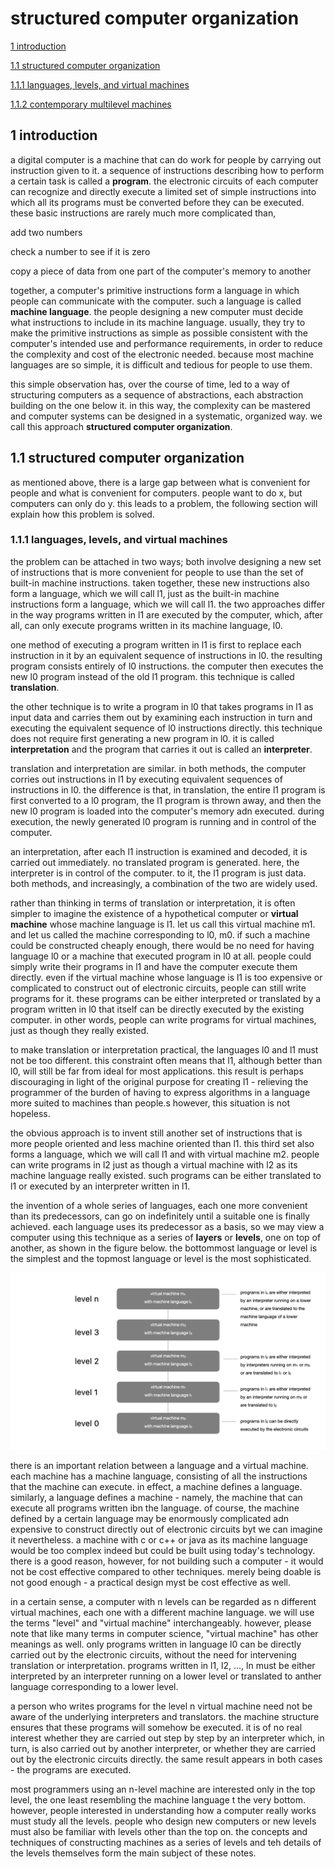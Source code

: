 #  structured computer organization

[1  introduction](##1-introduction)

[1.1  structured computer organization](##1-1-structured-computer-organization)

[1.1.1  languages, levels, and virtual machines](##1-1-1-languages-levels-and-virtual-machines)

[1.1.2  contemporary multilevel machines](##1-1-2-contemporary-multilevel-machines)

##  1 introduction

a digital computer is a machine that can do work for people by carrying out instruction given to it.  a sequence of instructions describing how to perform a certain task is called a **program**.  the electronic circuits of each computer can recognize and directly execute a limited set of simple instructions into which all its programs must be converted before they can be executed.  these basic instructions are rarely much more complicated than,

add two numbers

check a number to see if it is zero

copy a piece of data from one part of the computer's memory to another

together, a computer's primitive instructions form a language in which people can communicate with the computer.  such a language is called **machine language**.  the people designing a new computer must decide what instructions to include in its machine language.  usually, they try to make the primitive instructions as simple as possible consistent with the computer's intended use and performance requirements, in order to reduce the complexity and cost of the electronic needed.  because most machine languages are so simple, it is difficult and tedious for people to use them.

this simple observation has, over the course of time, led to a way of structuring computers as a sequence of abstractions, each abstraction building on the one below it.  in this way, the complexity can be mastered and computer systems can be designed in a systematic, organized way.  we call this approach **structured computer organization**.  

##  1.1 structured computer organization

as mentioned above, there is a large gap between what is convenient for people and what is convenient for computers.  people want to do x, but computers can only do y.  this leads to a problem, the following section will explain how this problem is solved.

###  1.1.1 languages, levels, and virtual machines

the problem can be attached in two ways; both involve designing a new set of instructions that is more convenient for people to use than the set of built-in machine instructions.  taken together, these new instructions also form a language, which we will call l1, just as the built-in machine instructions form a language, which we will call l1.  the two approaches differ in the way programs written in l1 are executed by the computer, which, after all, can only execute programs written in its machine language, l0.

one method of executing a program written in l1 is first to replace each instruction in it by an equivalent sequence of instructions in l0.  the resulting program consists entirely of l0 instructions.  the computer then executes the new l0 program instead of the old l1 program.  this technique is called **translation**.

the other technique is to write a program in l0 that takes programs in l1 as input data and carries them out by examining each instruction in turn and executing the equivalent sequence of l0 instructions directly.  this technique does not require first generating a new program in l0.  it is called **interpretation** and the program that carries it out is called an **interpreter**.

translation and interpretation are similar.  in both methods, the computer corries out instructions in l1 by executing equivalent sequences of instructions in l0.  the difference is that, in translation, the entire l1 program is first converted to a l0 program, the l1 program is thrown away, and then the new l0 program is loaded into the computer's memory adn executed.  during execution, the newly generated l0 program is running and in control of the computer.

an interpretation, after each l1 instruction is examined and decoded, it is carried out immediately.  no translated program is generated.  here, the interpreter is in control of the computer.  to it, the l1 program is just data.  both methods, and increasingly, a combination of the two are widely used.

rather than thinking in terms of translation or interpretation, it is often simpler to imagine the existence of a hypothetical computer or **virtual machine** whose machine language is l1.  let us call this virtual machine m1.  and let us called the machine corresponding to l0, m0.  if such a machine could be constructed cheaply enough, there would be no need for having language l0 or a machine that executed program in l0 at all.  people could simply write their programs in l1 and have the computer execute them directly.  even if the virtual machine whose language is l1 is too expensive or complicated to construct out of electronic circuits, people can still write programs for it.  these programs can be either interpreted or translated by a program written in l0 that itself can be directly executed by the existing computer.  in other words, people can write programs for virtual machines, just as though they really existed.

to make translation or interpretation practical, the languages l0 and l1 must not be too different.  this constraint often means that l1, although better than l0, will still be far from ideal for most applications.  this result is perhaps discouraging in light of the original purpose for creating l1 - relieving the programmer of the burden of having to express algorithms in a language more suited to machines than people.s  however, this situation is not hopeless.

the obvious approach is to invent still another set of instructions that is more people oriented and less machine oriented than l1.  this third set also forms a language, which we will call l1 and with virtual machine m2.  people can write programs in l2 just as though a virtual machine with l2 as its machine language really existed.  such programs can be either translated to l1 or executed by an interpreter written in l1.

the invention of a whole series of languages, each one more convenient than its predecessors, can go on indefinitely until a suitable one is finally achieved.  each language uses its predecessor as a basis, so we may view a computer using this technique as a series of **layers** or **levels**, one on top of another, as shown in the figure below.  the bottommost language or level is the simplest and the topmost language or level is the most sophisticated.

<img src="../notes/assets/nmachine.png">

there is an important relation between a language and a virtual machine.  each machine has a machine language, consisting of all the instructions that the machine can execute.  in effect, a machine defines a language.  similarly, a language defines a machine - namely, the machine that can execute all programs written ibn the language.  of course, the machine defined by a certain language may be enormously complicated adn expensive to construct directly out of electronic circuits byt we can imagine it nevertheless.  a machine with c or c++ or java as its machine language would be too complex indeed but could be built using today's technology.  there is a good reason, however, for not building such a computer -  it would not be cost effective compared to other techniques.  merely being doable is not good enough -  a practical design myst be cost effective as well.

in a certain sense, a computer with n levels can be regarded as n different virtual machines, each one with a different machine language.  we will use the terms "level" and "virtual machine" interchangeably.  however, please note that like many terms in computer science, "virtual machine" has other meanings as well.  only programs written in language l0 can be directly carried out by the electronic circuits, without the need for intervening translation or interpretation.  programs written in l1, l2, ..., ln must be either interpreted by an interpreter running on a lower level or translated to anther language corresponding to a lower level.

a person who writes programs for the level n virtual machine need not be aware of the underlying interpreters and translators.  the machine structure ensures that these programs will somehow be executed.  it is of no real interest whether they are carried out step by step by an interpreter which, in turn, is also carried out by another interpreter, or whether they are carried out by the electronic circuits directly.  the same result appears in both cases - the programs are executed.  

most programmers using an n-level machine are interested only in the top level, the one least resembling the machine language t the very bottom.  however, people interested in understanding how a computer really works must study all the levels.  people who design new computers or new levels must also be familiar with levels other than the top on.  the concepts and techniques of constructing machines as a series of levels and teh details of the levels themselves form the main subject of these notes.








